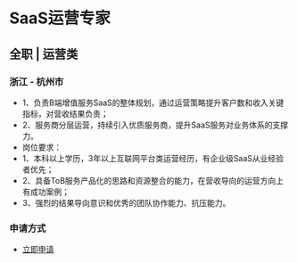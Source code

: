 
# SaaS运营专家
## 全职  |  运营类
### 浙江 - 杭州市

- 1、负责B端增值服务SaaS的整体规划，通过运营策略提升客户数和收入关键指标，对营收结果负责；
- 2、服务商分层运营，持续引入优质服务商，提升SaaS服务对业务体系的支撑力。
- 岗位要求：
- 1、本科以上学历，3年以上互联网平台类运营经历，有企业级SaaS从业经验者优先；
- 2、具备ToB服务产品化的思路和资源整合的能力，在营收导向的运营方向上有成功案例；
- 3、强烈的结果导向意识和优秀的团队协作能力、抗压能力。
### 申请方式
- <a href="mailto:hr@tuya.com?subject=求职简历-SaaS运营专家-来自GitHub">立即申请</a>